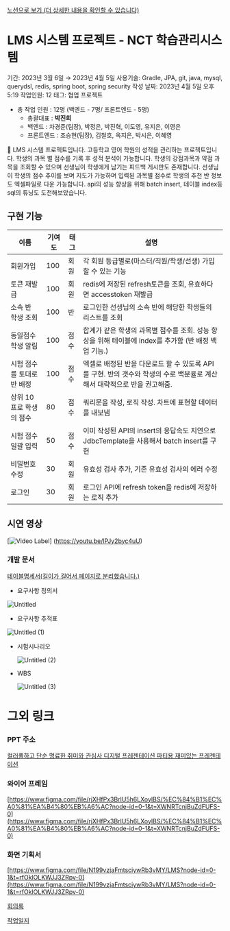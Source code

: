[노션으로 보기 (더 상세한 내용을 확인할 수 있습니다)](https://coordinated-sunset-4f9.notion.site/LMS-NCT-61cfe7e7a0ef4a919fc45102cdb1ae9f)

# LMS 시스템 프로젝트 - NCT 학습관리시스템

기간: 2023년 3월 6일 → 2023년 4월 5일
사용기술: Gradle, JPA, git, java, mysql, querydsl, redis, spring boot, spring security
작성 날짜: 2023년 4월 5일 오후 5:19
작업인원: 12
태그: 협업 프로젝트

- 총 작업 인원 : 12명 (백엔드 - 7명/ 프론트엔드 - 5명)
    - 총괄대표 : **박진희**
    - 백엔드 : 차경준(팀장), 박정은, 박진혁, 이도영, 유지은, 이영은
    - 프론트엔드 : 조승현(팀장), 김철호, 옥지은, 박시은, 이혜영

<aside>
📝 LMS 시스템 프로젝트입니다.
고등학교 영어 학원의 성적을 관리하는 프로젝트입니다. 학생의 과목 별 점수를 기록 후 성적 분석이 가능합니다. 학생의 강점과목과 약점 과목을 조회할 수 있으며 선생님이 학생에게 남기는 피드백 게시판도 존재합니다.
선생님이 학생의 점수 추이를 보며 지도가 가능하며 입력된 과목별 점수로 학생의 추천 반 정보도 엑셀파일로 다운 가능합니다.
    api의 성능 향상을 위해 batch insert, 테이블 index등 sql의 튜닝도 도전해보았습니다.

</aside>

## 구현 기능

|이름|기여도|태그|설명|
|------|-----|-----|---|
|회원가입|100|회원|각 회원 등급별로(마스터/직원/학생/선생) 가입할 수 있는 기능|
|토큰 재발급|100|회원|redis에 저장된 refresh토큰을 조회, 유효하다면 accesstoken 재발급|
|소속 반 학생 조회|100|반|로그인한 선생님의 소속 반에 해당한 학생들의 리스트를 조회|
|동일점수 학생 알림|100|점수|합계가 같은 학생의 과목별 점수를 조회. 성능 향상을 위해 테이블에 index를 추가함 (반 배정 백업 기능.)|
|시험 점수를 토대로 반 배정|100|점수|엑셀로 배정된 반을 다운로드 할 수 있도록 API를 구현. 반의 갯수와 학생의 수로 백분율로 계산해서 대략적으로 반을 권고해줌.|
|상위 10프로 학생의 점수|80|점수|쿼리문을 작성, 로직 작성. 차트에 표현할 데이터를 내보냄|
|시험 점수 일괄 입력|50|점수|이미 작성된 API의 insert의 응답속도 지연으로 JdbcTemplate을 사용해서 batch insert를 구현|
|비밀번호 수정|30|회원|유효성 검사 추가, 기존 유효성 검사의 에러 수정|
|로그인|30|회원|로그인 API에 refresh token을 redis에 저장하는 로직 추가|

## 시연 영상
[![Video Label](http://img.youtube.com/vi/lPJy2byc4uU/0.jpg)]
(https://youtu.be/lPJy2byc4uU)



### 개발 문서

[테이블명세서(길이가 길어서 페이지로 분리했습니다.)](https://coordinated-sunset-4f9.notion.site/ac79a336f0c14872bd48a0819572e9b4)

- 요구사항 정의서
    
![Untitled](https://user-images.githubusercontent.com/110175918/230352957-1c20d526-01c3-4de2-b4b8-4fcfa83d95db.png)
    
- 요구사항 추적표
    
![Untitled (1)](https://user-images.githubusercontent.com/110175918/230353211-92267e49-e197-46be-a67f-59af12db457a.png)

    
- 시험시나리오
    
   ![Untitled (2)](https://user-images.githubusercontent.com/110175918/230353403-c8e27ffa-2243-4bd4-82ae-525b845da3a7.png)

- WBS
    
   ![Untitled (3)](https://user-images.githubusercontent.com/110175918/230353527-dedb62a9-fd20-4322-b0a1-a906b7833756.png)

# 그외 링크

### PPT 주소

[컬러풀하고 단순 명료한 취미와 관심사 디지털 프레젠테이션 파티용 재미있는 프레젠테이션](https://www.canva.com/design/DAFeoLJAiNU/ZTfasGRXLzHSC37ZdJ_9Pw/edit?utm_content=DAFeoLJAiNU&utm_campaign=designshare&utm_medium=link2&utm_source=sharebutton)


### 와이어 프레임

[https://www.figma.com/file/rjXHfPx3BrIU5h6LXoylBS/%EC%84%B1%EC%A0%81%EA%B4%80%EB%A6%AC?node-id=0-1&t=XWNRTcnjBuZdFUFS-0](https://www.figma.com/file/rjXHfPx3BrIU5h6LXoylBS/%EC%84%B1%EC%A0%81%EA%B4%80%EB%A6%AC?node-id=0-1&t=XWNRTcnjBuZdFUFS-0)

### 화면 기획서

[https://www.figma.com/file/N199vzjaFmtsciywRb3vMY/LMS?node-id=0-1&t=rfOklOLKWJJ3ZRpv-0](https://www.figma.com/file/N199vzjaFmtsciywRb3vMY/LMS?node-id=0-1&t=rfOklOLKWJJ3ZRpv-0)


[회의록](https://coordinated-sunset-4f9.notion.site/039957de06c649a291e34f0db439b27f?v=cfd6cebb463a43b786d9948749f38bca)


[작업일지](https://coordinated-sunset-4f9.notion.site/fa19995d50b644f3975b0494707c98f0?v=6c0d37fbc62745b3a6baf1f30b93736b)

